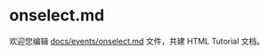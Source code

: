 onselect.md
===

欢迎您编辑 <a target="__blank" href="https://github.com/jaywcjlove/html-tutorial/blob/main/docs/events/onselect.md">docs/events/onselect.md</a> 文件，共建 HTML Tutorial 文档。